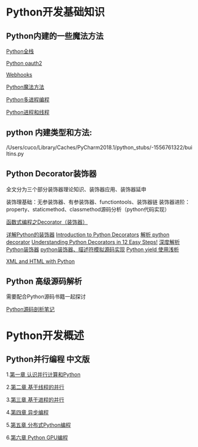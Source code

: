 # Python开发基础知识

## Python内建的一些魔法方法
[Python全栈](https://www.fullstackpython.com/)

[Python oauth2](https://oauthlib.readthedocs.io/en/v3.0.1/oauth2/server.html)

[Webhooks](https://developer.github.com/webhooks/configuring/)

[Python魔法方法](https://pyzh.readthedocs.io/en/latest/python-magic-methods-guide.html#id21)

[Python多进程编程](https://www.cnblogs.com/kaituorensheng/p/4445418.html)

[Python进程和线程](https://www.cnblogs.com/microfan/p/5294250.html)

## python 内建类型和方法:
/Users/cuco/Library/Caches/PyCharm2018.1/python_stubs/-1556761322/builtins.py

## Python Decorator装饰器

全文分为三个部分装饰器理论知识、装饰器应用、装饰器延申

装饰理基础：无参装饰器、有参装饰器、functiontools、装饰器链
装饰器进阶：property、staticmethod、classmethod源码分析（python代码实现）

[函数式编程之Decorator（装饰器）](https://www.cnblogs.com/mrbug/p/8326179.html)

[详解Python的装饰器](https://www.cnblogs.com/cicaday/p/python-decorator.html)
[Introduction to Python Decorators](https://www.artima.com/weblogs/viewpost.jsp?thread=240808)
[解析 python decorator](https://cizixs.com/2014/12/21/python-decorator/)
[Understanding Python Decorators in 12 Easy Steps!](http://simeonfranklin.com/blog/2012/jul/1/python-decorators-in-12-steps/)
[深度解析Python装饰器](https://zhuanlan.zhihu.com/p/53837833)
[python装饰器、描述符模拟源码实现](https://segmentfault.com/a/1190000013425128)
[Python yield 使用浅析](https://www.ibm.com/developerworks/cn/opensource/os-cn-python-yield/)

[XML and HTML with Python](https://lxml.de/index.html)



## Python 高级源码解析

需要配合Python源码书籍一起探讨

[Python源码剖析笔记](https://www.kancloud.cn/shusheng/python_source/140787)


# Python开发概述




## Python并行编程 中文版
  1.[第一章 认识并行计算和Python](https://python-parallel-programmning-cookbook.readthedocs.io/zh_CN/latest/chapter1/index.html)

  2.[第二章 基于线程的并行](https://python-parallel-programmning-cookbook.readthedocs.io/zh_CN/latest/chapter2/index.html)

  3.[第三章 基于进程的并行](https://python-parallel-programmning-cookbook.readthedocs.io/zh_CN/latest/chapter3/index.html)

  4.[第四章 异步编程](https://python-parallel-programmning-cookbook.readthedocs.io/zh_CN/latest/chapter4/index.html)

  5.[第五章 分布式Python编程](https://python-parallel-programmning-cookbook.readthedocs.io/zh_CN/latest/chapter5/index.html)

  6.[第六章 Python GPU编程](https://python-parallel-programmning-cookbook.readthedocs.io/zh_CN/latest/chapter6/index.html)

